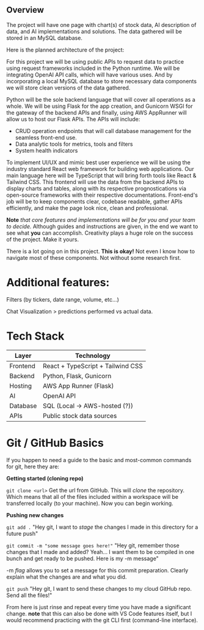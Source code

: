 
## Overview ##

The project will have one page with chart(s) of stock data, AI description of data, and AI implementations and solutions. The data gathered will be stored in an MySQL database.

Here is the planned architecture of the project:

For this project we will be using public APIs to request data to practice using request frameworks included in the Python runtime. We will be integrating OpenAI API calls, which will have various uses. And by incorporating a local MySQL database to store necessary data components we will store clean versions of the data gathered.

Python will be the sole backend language that will cover all operations as a whole. We will be using Flask for the app creation, and Gunicorn WSGI for the gateway of the backend APIs and finally, using AWS AppRunner will allow us to host our Flask APIs. 
The APIs will include:
- CRUD operation endpoints that will call database management for the seamless front-end use.
- Data analytic tools for metrics, tools and filters
- System health indicators

To implement UI/UX and mimic best user experience we will be using the industry standard React web framework for building web applications. Our main language here will be TypeScript that will bring forth tools like React & Tailwind CSS. This frontend will use the data from the backend APIs to display charts and tables, along with its respective prognostications via open-source frameworks with their respective documentations. 
Front-end's job will be to keep components clear, codebase readable, gather APIs efficiently, and make the page look nice, clean and professional.

**Note** *that core features and implementations will be for you and your team to decide.* 
Although guides and instructions are given, in the end we want to see what **you** can accomplish. Creativity plays a huge role on the success of the project. Make it yours.

There is a lot going on in this project. **This is okay!** Not even I know how 
to navigate most of these components. Not without some research first.

# Additional features:

Filters (by tickers, date range, volume, etc...)

Chat Visualization > predictions performed vs actual data. 

# Tech Stack

| Layer      | Technology                         |
|------------|------------------------------------|
| Frontend   | React + TypeScript + Tailwind CSS  |
| Backend    | Python, Flask, Gunicorn            |
| Hosting    | AWS App Runner (Flask)             |
| AI         | OpenAI API                         |
| Database   | SQL (Local -> AWS-hosted (?))      |
| APIs       | Public stock data sources          |

# Git / GitHub Basics #

If you happen to need a guide to the basic and most-common commands for git, here they are:

**Getting started (cloning repo)**

`git clone <url>`
Get the url from GitHub.
This will *clone* the repository. Which means that all of the files included within a workspace will
be transferred locally (to your machine). Now you can begin working.

**Pushing new changes**

`git add .`
"Hey git, I want to *stage* the changes I made in this directory for a future push"

`git commit -m "some message goes here!"`
"Hey git, remember those changes that I made and added? Yeah... I want them to be compiled in one bunch
and get ready to be pushed. Here is my -m message"

-m *flag* allows you to set a message for this commit preparation. Clearly explain what the changes are and what you did.

`git push`
"Hey git, I want to send these changes to my cloud GitHub repo. Send all the files!"

From here is just rinse and repeat every time you have made a significant change.
**note** that this can also be done with VS Code features itself, but I would recommend practicing with 
the git CLI first (command-line interface).
